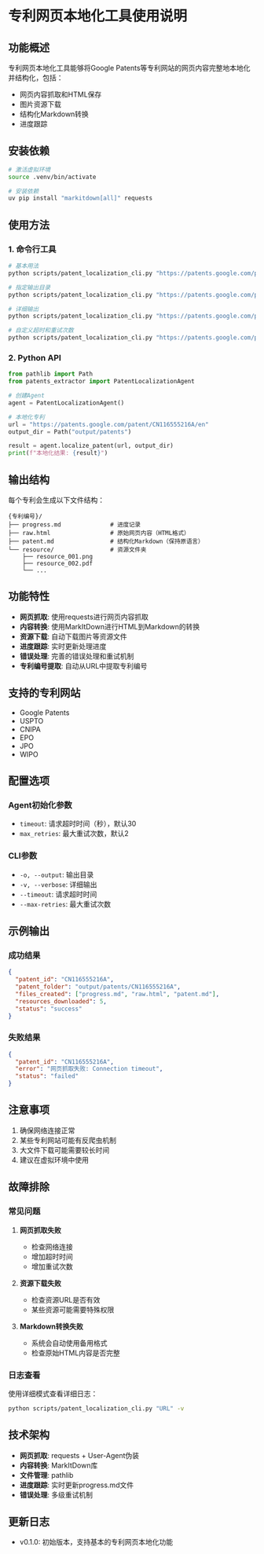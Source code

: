 # 专利网页本地化工具使用说明

## 功能概述

专利网页本地化工具能够将Google Patents等专利网站的网页内容完整地本地化并结构化，包括：

- 网页内容抓取和HTML保存
- 图片资源下载
- 结构化Markdown转换
- 进度跟踪

## 安装依赖

```bash
# 激活虚拟环境
source .venv/bin/activate

# 安装依赖
uv pip install "markitdown[all]" requests
```

## 使用方法

### 1. 命令行工具

```bash
# 基本用法
python scripts/patent_localization_cli.py "https://patents.google.com/patent/CN116555216A/en"

# 指定输出目录
python scripts/patent_localization_cli.py "https://patents.google.com/patent/CN116555216A/en" -o ./my_output

# 详细输出
python scripts/patent_localization_cli.py "https://patents.google.com/patent/CN116555216A/en" -v

# 自定义超时和重试次数
python scripts/patent_localization_cli.py "https://patents.google.com/patent/CN116555216A/en" --timeout 60 --max-retries 3
```

### 2. Python API

```python
from pathlib import Path
from patents_extractor import PatentLocalizationAgent

# 创建Agent
agent = PatentLocalizationAgent()

# 本地化专利
url = "https://patents.google.com/patent/CN116555216A/en"
output_dir = Path("output/patents")

result = agent.localize_patent(url, output_dir)
print(f"本地化结果: {result}")
```

## 输出结构

每个专利会生成以下文件结构：

```
{专利编号}/
├── progress.md              # 进度记录
├── raw.html                 # 原始网页内容（HTML格式）
├── patent.md                # 结构化Markdown（保持原语言）
└── resource/                # 资源文件夹
    ├── resource_001.png
    ├── resource_002.pdf
    └── ...
```

## 功能特性

- **网页抓取**: 使用requests进行网页内容抓取
- **内容转换**: 使用MarkItDown进行HTML到Markdown的转换
- **资源下载**: 自动下载图片等资源文件
- **进度跟踪**: 实时更新处理进度
- **错误处理**: 完善的错误处理和重试机制
- **专利编号提取**: 自动从URL中提取专利编号

## 支持的专利网站

- Google Patents
- USPTO
- CNIPA
- EPO
- JPO
- WIPO

## 配置选项

### Agent初始化参数

- `timeout`: 请求超时时间（秒），默认30
- `max_retries`: 最大重试次数，默认2

### CLI参数

- `-o, --output`: 输出目录
- `-v, --verbose`: 详细输出
- `--timeout`: 请求超时时间
- `--max-retries`: 最大重试次数

## 示例输出

### 成功结果

```json
{
  "patent_id": "CN116555216A",
  "patent_folder": "output/patents/CN116555216A",
  "files_created": ["progress.md", "raw.html", "patent.md"],
  "resources_downloaded": 5,
  "status": "success"
}
```

### 失败结果

```json
{
  "patent_id": "CN116555216A",
  "error": "网页抓取失败: Connection timeout",
  "status": "failed"
}
```

## 注意事项

1. 确保网络连接正常
2. 某些专利网站可能有反爬虫机制
3. 大文件下载可能需要较长时间
4. 建议在虚拟环境中使用

## 故障排除

### 常见问题

1. **网页抓取失败**
   - 检查网络连接
   - 增加超时时间
   - 增加重试次数

2. **资源下载失败**
   - 检查资源URL是否有效
   - 某些资源可能需要特殊权限

3. **Markdown转换失败**
   - 系统会自动使用备用格式
   - 检查原始HTML内容是否完整

### 日志查看

使用详细模式查看详细日志：

```bash
python scripts/patent_localization_cli.py "URL" -v
```

## 技术架构

- **网页抓取**: requests + User-Agent伪装
- **内容转换**: MarkItDown库
- **文件管理**: pathlib
- **进度跟踪**: 实时更新progress.md文件
- **错误处理**: 多级重试机制

## 更新日志

- v0.1.0: 初始版本，支持基本的专利网页本地化功能

